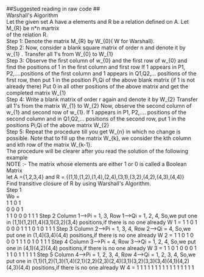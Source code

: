 ##Suggested reading in raw code ##
<br>
Warshall's Algorithm
<br>
Let the given set A have a elements and R be a relation defined on A. Let M_{R} be n*n martrix
<br>
of the relation R. 
<br>
Step 1: Denote the matrix M_{R} by W_{0}( W for Warshall).
<br>
Step 2: Now, consider a blank square matrix of order n and denote it by w_{1} . Transfer all 1's
from W_{0} to W_{1}
<br>
Step 3: Observe the first column of w_{0} and the first row of w_{0} and find the positions of 1 in the first column and first row
If 1 appears in P1, P2,....positions of the first column and 1 appears in Q1,Q2,... positions of the first row, then put 1 in the position 
Pi,Qi of the above blank matrix (if 1 is not already there) 
Put 0 in all other positions of the above matrix and get the completed matrix W_{1} 
<br>
Step 4: Write a blank matrix of order r again and denote it by W_{2} Transfer all 1's from the matrix W_{1} to W_{2} 
Now, observe the second column of w_{1} and second row of w_{1}. If 1 appears in P1, P2,.... positions of the second column and in Q1,Q2,... positions of the second row, put 1 in the positions Pi,Qi  of the above matrix W_{2}
<br>
Step 5: Repeat the procedure till you get W_{n} in which no change is possible. Note that to fill up the matrix W_{k}, we consider the kth column and kth row of the matrix W_{k-1}.
<br>
The procedure will be clearer after you read the solution of the following example<br>
NOTE :- The matrix  whose elements are either 1 or 0 is called a Boolean Matrix<br>
let A ={1,2,3,4} and  R = {(1,1),(1,2),(1,4),(2,4),(3,1),(3,2),(4,2),(4,3),(4,4)}<br>
Find transitive closure of R by using Warshall's Algorithm.<br>
Step 1<br>
Wo =  <br>
 1 1 0 1 <br>
 0 0 0 1 <br>
 1 1 0 0
 0 1 1 1
Step 2
Column 1-->Pi = 1, 3,
Row 1-->Qi = 1, 2, 4,
So,we put one in (1,1)(1,2)(1,4)(3,1)(3,2)(3,4) positions,if 
there is no one already
W 1 =
 1 1 0 1
 0 0 0 1
 1 1 0 1
 0 1 1 1
Step 3
Column 2-->Pi = 1, 3, 4,
Row 2-->Qi = 4,
So,we put one in (1,4)(3,4)(4,4) positions,if there is no one already
W 2 =
 1 1 0 1
 0 0 0 1
 1 1 0 1
 0 1 1 1
Step 4
Column 3-->Pi = 4,
Row 3-->Qi = 1, 2, 4,
So,we put one in (4,1)(4,2)(4,4) positions,if there is no one already
W 3 = 
 1 1 0 1
 0 0 0 1
 1 1 0 1
 1 1 1 1
Step 5
Column 4-->Pi = 1, 2, 3, 4,
Row 4-->Qi = 1, 2, 3, 4,
So,we put one in (1,1)(1,2)(1,3)(1,4)(2,1)(2,2)(2,3)(2,4)(3,1)(3,2)(3,3)(3,4)(4,1)(4,2)(4,3)(4,4) positions,if there is no one already
W 4 =
 1 1 1 1
 1 1 1 1
 1 1 1 1
 1 1 1 1
